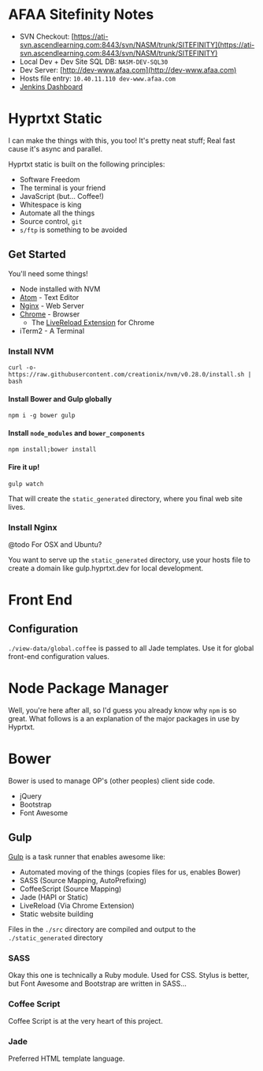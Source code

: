 # AFAA Sitefinity Notes

* SVN Checkout: [https://ati-svn.ascendlearning.com:8443/svn/NASM/trunk/SITEFINITY](https://ati-svn.ascendlearning.com:8443/svn/NASM/trunk/SITEFINITY)
* Local Dev + Dev Site SQL DB: `NASM-DEV-SQL30`
* Dev Server: [http://dev-www.afaa.com](http://dev-www.afaa.com)
* Hosts file entry: `10.40.11.110 dev-www.afaa.com`
* [Jenkins Dashboard](http://asc-prd-jenk01.ad.ascendlearning.com:8080/view/NASM%20Builds/)

# Hyprtxt Static

I can make the things with this, you too! It's pretty neat stuff; Real fast cause it's async and parallel.

Hyprtxt static is built on the following principles:

* Software Freedom
* The terminal is your friend
* JavaScript (but... Coffee!)
* Whitespace is king
* Automate all the things
* Source control, `git`
* `s/ftp` is something to be avoided

## Get Started

You'll need some things!

* Node installed with NVM
* [Atom](https://atom.io/) - Text Editor
* [Nginx](https://www.nginx.com/) - Web Server
* [Chrome](https://www.google.com/chrome/) - Browser
  * The [LiveReload Extension](https://chrome.google.com/webstore/detail/livereload/jnihajbhpnppcggbcgedagnkighmdlei?hl=en) for Chrome
* iTerm2 - A Terminal

### Install NVM

`curl -o- https://raw.githubusercontent.com/creationix/nvm/v0.28.0/install.sh | bash`

#### Install Bower and Gulp globally

`npm i -g bower gulp`

#### Install `node_modules` and `bower_components`

`npm install;bower install`

#### Fire it up!

`gulp watch`

That will create the `static_generated` directory, where you final web site lives.

### Install Nginx

@todo For OSX and Ubuntu?

You want to serve up the `static_generated` directory, use your hosts file to create a domain like gulp.hyprtxt.dev for local development.

# Front End

## Configuration

`./view-data/global.coffee` is passed to all Jade templates. Use it for global front-end configuration values.

# Node Package Manager

Well, you're here after all, so I'd guess you already know why `npm` is so great. What follows is a an explanation of the major packages in use by Hyprtxt.

# Bower

Bower is used to manage OP's (other peoples) client side code.

* jQuery
* Bootstrap
* Font Awesome

## Gulp

[Gulp](http://gulpjs.com/) is a task runner that enables awesome like:

* Automated moving of the things (copies files for us, enables Bower)
* SASS (Source Mapping, AutoPrefixing)
* CoffeeScript (Source Mapping)
* Jade (HAPI or Static)
* LiveReload (Via Chrome Extension)
* Static website building

Files in the `./src` directory are compiled and output to the `./static_generated` directory

### SASS

Okay this one is technically a Ruby module. Used for CSS. Stylus is better, but Font Awesome and Bootstrap are written in SASS...

### Coffee Script

Coffee Script is at the very heart of this project.

### Jade

Preferred HTML template language.
